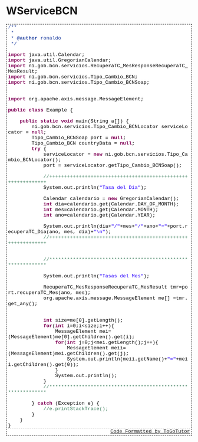 WServiceBCN
===========
<div style="background:#FFFFFF;BORDER-TOP: #000 1px dashed;BORDER-BOTTOM: #000 1px dashed;BORDER-LEFT: #000 1px dashed;BORDER-RIGHT: #000 1px dashed;PADDING-BOTTOM: 3px; MARGIN: 0px; PADDING-LEFT: 4px; PADDING-RIGHT: 4px; "><div style="background:#FFFFFF; font-family: Courier New, Courier; font-size: 10pt; COLOR: #000000; padding-bottom: 0px; padding-left: 0px; padding-right: 0px; padding-top: 0px;"><font color="#2040a0">/**
                                <br>&nbsp;*
                                    <br>&nbsp;*&nbsp;<strong>@author</strong>&nbsp;ronaldo
                                        <br>&nbsp;*/</font>
                                            <br>
                                                <br><strong><font color="#7f0055">import</font></strong>&nbsp;java.util.Calendar;
                                                    <br><strong><font color="#7f0055">import</font></strong>&nbsp;java.util.GregorianCalendar;
                                                        <br><strong><font color="#7f0055">import</font></strong>&nbsp;ni.gob.bcn.servicios.RecuperaTC_MesResponseRecuperaTC_MesResult;
                                                            <br><strong><font color="#7f0055">import</font></strong>&nbsp;ni.gob.bcn.servicios.Tipo_Cambio_BCN;
                                                                <br><strong><font color="#7f0055">import</font></strong>&nbsp;ni.gob.bcn.servicios.Tipo_Cambio_BCNSoap;
                                                                    <br>
                                                                        <br>
                                                                            <br><strong><font color="#7f0055">import</font></strong>&nbsp;org.apache.axis.message.MessageElement;
                                                                                <br>
                                                                                    <br><strong><font color="#7f0055">public</font></strong>&nbsp;<strong><font color="#7f0055">class</font></strong>&nbsp;Example&nbsp;{
                                                                                        <br>
                                                                                            <br>&nbsp;&nbsp;&nbsp;&nbsp;<strong><font color="#7f0055">public</font></strong>&nbsp;<strong><font color="#7f0055">static</font></strong>&nbsp;<strong><font color="#7f0055">void</font></strong>&nbsp;main(String&nbsp;a[])&nbsp;{
                                                                                                <br>&nbsp;&nbsp;&nbsp;&nbsp;&nbsp;&nbsp;&nbsp;&nbsp;ni.gob.bcn.servicios.Tipo_Cambio_BCNLocator&nbsp;serviceLocator&nbsp;=&nbsp;<strong><font color="#7f0055">null</font></strong>;
                                                                                                    <br>&nbsp;&nbsp;&nbsp;&nbsp;&nbsp;&nbsp;&nbsp;&nbsp;Tipo_Cambio_BCNSoap&nbsp;port&nbsp;=&nbsp;<strong><font color="#7f0055">null</font></strong>;
                                                                                                        <br>&nbsp;&nbsp;&nbsp;&nbsp;&nbsp;&nbsp;&nbsp;&nbsp;Tipo_Cambio_BCN&nbsp;countryData&nbsp;=&nbsp;<strong><font color="#7f0055">null</font></strong>;
                                                                                                            <br>&nbsp;&nbsp;&nbsp;&nbsp;&nbsp;&nbsp;&nbsp;&nbsp;<strong><font color="#7f0055">try</font></strong>&nbsp;{
                                                                                                                <br>&nbsp;&nbsp;&nbsp;&nbsp;&nbsp;&nbsp;&nbsp;&nbsp;&nbsp;&nbsp;&nbsp;&nbsp;serviceLocator&nbsp;=&nbsp;<strong><font color="#7f0055">new</font></strong>&nbsp;ni.gob.bcn.servicios.Tipo_Cambio_BCNLocator();
                                                                                                                    <br>&nbsp;&nbsp;&nbsp;&nbsp;&nbsp;&nbsp;&nbsp;&nbsp;&nbsp;&nbsp;&nbsp;&nbsp;port&nbsp;=&nbsp;serviceLocator.getTipo_Cambio_BCNSoap();
                                                                                                                        <br>&nbsp;&nbsp;&nbsp;&nbsp;&nbsp;&nbsp;&nbsp;&nbsp;
                                                                                                                            <br>&nbsp;&nbsp;&nbsp;&nbsp;&nbsp;&nbsp;&nbsp;&nbsp;&nbsp;&nbsp;&nbsp;&nbsp;<font color="#3f7f5f">//++++++++++++++++++++++++++++++++++++++++++++++++++++++++++++
                                                                                                                                </font><br>&nbsp;&nbsp;&nbsp;&nbsp;&nbsp;&nbsp;&nbsp;&nbsp;&nbsp;&nbsp;&nbsp;&nbsp;System.out.println(<font color="#2a00ff">"Tasa&nbsp;del&nbsp;Dia"</font>);
                                                                                                                                    <br>&nbsp;&nbsp;&nbsp;&nbsp;&nbsp;&nbsp;&nbsp;&nbsp;&nbsp;&nbsp;&nbsp;&nbsp;
                                                                                                                                        <br>&nbsp;&nbsp;&nbsp;&nbsp;&nbsp;&nbsp;&nbsp;&nbsp;&nbsp;&nbsp;&nbsp;&nbsp;Calendar&nbsp;calendario&nbsp;=&nbsp;<strong><font color="#7f0055">new</font></strong>&nbsp;GregorianCalendar();
                                                                                                                                            <br>&nbsp;&nbsp;&nbsp;&nbsp;&nbsp;&nbsp;&nbsp;&nbsp;&nbsp;&nbsp;&nbsp;&nbsp;<strong><font color="#7f0055">int</font></strong>&nbsp;dia=calendario.get(Calendar.DAY_OF_MONTH);
                                                                                                                                                <br>&nbsp;&nbsp;&nbsp;&nbsp;&nbsp;&nbsp;&nbsp;&nbsp;&nbsp;&nbsp;&nbsp;&nbsp;<strong><font color="#7f0055">int</font></strong>&nbsp;mes=calendario.get(Calendar.MONTH);
                                                                                                                                                    <br>&nbsp;&nbsp;&nbsp;&nbsp;&nbsp;&nbsp;&nbsp;&nbsp;&nbsp;&nbsp;&nbsp;&nbsp;<strong><font color="#7f0055">int</font></strong>&nbsp;ano=calendario.get(Calendar.YEAR);
                                                                                                                                                        <br>&nbsp;&nbsp;&nbsp;&nbsp;&nbsp;&nbsp;&nbsp;&nbsp;&nbsp;&nbsp;&nbsp;&nbsp;
                                                                                                                                                            <br>&nbsp;&nbsp;&nbsp;&nbsp;&nbsp;&nbsp;&nbsp;&nbsp;&nbsp;&nbsp;&nbsp;&nbsp;System.out.println(dia+<font color="#2a00ff">"/"</font>+mes+<font color="#2a00ff">"/"</font>+ano+<font color="#2a00ff">"="</font>+port.recuperaTC_Dia(ano,&nbsp;mes,&nbsp;dia)+<font color="#2a00ff">"\n"</font>);
                                                                                                                                                                <br>&nbsp;&nbsp;&nbsp;&nbsp;&nbsp;&nbsp;&nbsp;&nbsp;&nbsp;&nbsp;&nbsp;&nbsp;<font color="#3f7f5f">//++++++++++++++++++++++++++++++++++++++++++++++++++++++++++++
                                                                                                                                                                    </font><br>&nbsp;&nbsp;&nbsp;&nbsp;&nbsp;&nbsp;&nbsp;&nbsp;&nbsp;&nbsp;&nbsp;&nbsp;
                                                                                                                                                                        <br>&nbsp;&nbsp;&nbsp;&nbsp;&nbsp;&nbsp;&nbsp;&nbsp;&nbsp;&nbsp;&nbsp;&nbsp;
                                                                                                                                                                            <br>&nbsp;&nbsp;&nbsp;&nbsp;&nbsp;&nbsp;&nbsp;&nbsp;&nbsp;&nbsp;&nbsp;&nbsp;<font color="#3f7f5f">//************************************************************
                                                                                                                                                                                </font><br>&nbsp;&nbsp;&nbsp;&nbsp;&nbsp;&nbsp;&nbsp;&nbsp;&nbsp;&nbsp;&nbsp;&nbsp;
                                                                                                                                                                                    <br>&nbsp;&nbsp;&nbsp;&nbsp;&nbsp;&nbsp;&nbsp;&nbsp;&nbsp;&nbsp;&nbsp;&nbsp;System.out.println(<font color="#2a00ff">"Tasas&nbsp;del&nbsp;Mes"</font>);
                                                                                                                                                                                        <br>&nbsp;&nbsp;&nbsp;&nbsp;&nbsp;&nbsp;&nbsp;&nbsp;&nbsp;&nbsp;&nbsp;&nbsp;
                                                                                                                                                                                            <br>&nbsp;&nbsp;&nbsp;&nbsp;&nbsp;&nbsp;&nbsp;&nbsp;&nbsp;&nbsp;&nbsp;&nbsp;RecuperaTC_MesResponseRecuperaTC_MesResult&nbsp;tmr=port.recuperaTC_Mes(ano,&nbsp;mes);
                                                                                                                                                                                                <br>&nbsp;&nbsp;&nbsp;&nbsp;&nbsp;&nbsp;&nbsp;&nbsp;&nbsp;&nbsp;&nbsp;&nbsp;org.apache.axis.message.MessageElement&nbsp;me[]&nbsp;=tmr.get_any();&nbsp;
                                                                                                                                                                                                    <br>&nbsp;&nbsp;&nbsp;&nbsp;&nbsp;&nbsp;&nbsp;&nbsp;&nbsp;&nbsp;&nbsp;&nbsp;
                                                                                                                                                                                                        <br>&nbsp;&nbsp;&nbsp;&nbsp;&nbsp;&nbsp;&nbsp;&nbsp;&nbsp;&nbsp;&nbsp;&nbsp;
                                                                                                                                                                                                        <br>&nbsp;&nbsp;&nbsp;&nbsp;&nbsp;&nbsp;&nbsp;&nbsp;&nbsp;&nbsp;&nbsp;&nbsp;<strong><font color="#7f0055">int</font></strong>&nbsp;size=me[0].getLength();
                                                                                                                                                                                                        <br>&nbsp;&nbsp;&nbsp;&nbsp;&nbsp;&nbsp;&nbsp;&nbsp;&nbsp;&nbsp;&nbsp;&nbsp;<strong><font color="#7f0055">for</font></strong>(<strong><font color="#7f0055">int</font>&nbsp;</strong>i=0;i&lt;size;i++){
                                                                                                                                                                                                        <br>&nbsp;&nbsp;&nbsp;&nbsp;&nbsp;&nbsp;&nbsp;&nbsp;&nbsp;&nbsp;&nbsp;&nbsp;&nbsp;&nbsp;&nbsp;&nbsp;MessageElement&nbsp;mei=(MessageElement)me[0].getChildren().get(i);
                                                                                                                                                                                                        <br>&nbsp;&nbsp;&nbsp;&nbsp;&nbsp;&nbsp;&nbsp;&nbsp;&nbsp;&nbsp;&nbsp;&nbsp;&nbsp;&nbsp;&nbsp;&nbsp;<strong><font color="#7f0055">for</font></strong>(<strong><font color="#7f0055">int</font>&nbsp;</strong>j=0;j&lt;mei.getLength();j++){
                                                                                                                                                                                                        <br>&nbsp;&nbsp;&nbsp;&nbsp;&nbsp;&nbsp;&nbsp;&nbsp;&nbsp;&nbsp;&nbsp;&nbsp;&nbsp;&nbsp;&nbsp;&nbsp;&nbsp;&nbsp;&nbsp;&nbsp;MessageElement&nbsp;meii=(MessageElement)mei.getChildren().get(j);
                                                                                                                                                                                                        <br>&nbsp;&nbsp;&nbsp;&nbsp;&nbsp;&nbsp;&nbsp;&nbsp;&nbsp;&nbsp;&nbsp;&nbsp;&nbsp;&nbsp;&nbsp;&nbsp;&nbsp;&nbsp;&nbsp;&nbsp;System.out.println(meii.getName()+<font color="#2a00ff">"="</font>+meii.getChildren().get(0));
                                                                                                                                                                                                        <br>&nbsp;&nbsp;&nbsp;&nbsp;&nbsp;&nbsp;&nbsp;&nbsp;&nbsp;&nbsp;&nbsp;&nbsp;&nbsp;&nbsp;&nbsp;&nbsp;}
                                                                                                                                                                                                        <br>&nbsp;&nbsp;&nbsp;&nbsp;&nbsp;&nbsp;&nbsp;&nbsp;&nbsp;&nbsp;&nbsp;&nbsp;&nbsp;&nbsp;&nbsp;&nbsp;System.out.println();
                                                                                                                                                                                                        <br>&nbsp;&nbsp;&nbsp;&nbsp;&nbsp;&nbsp;&nbsp;&nbsp;&nbsp;&nbsp;&nbsp;&nbsp;}
                                                                                                                                                                                                        <br>&nbsp;&nbsp;&nbsp;&nbsp;&nbsp;&nbsp;&nbsp;&nbsp;&nbsp;&nbsp;&nbsp;&nbsp;<font color="#3f7f5f">//************************************************************
                                                                                                                                                                                                        </font><br>&nbsp;&nbsp;&nbsp;&nbsp;&nbsp;&nbsp;&nbsp;&nbsp;&nbsp;&nbsp;&nbsp;&nbsp;
                                                                                                                                                                                                        <br>&nbsp;&nbsp;&nbsp;&nbsp;&nbsp;&nbsp;&nbsp;&nbsp;}&nbsp;<strong><font color="#7f0055">catch</font></strong>&nbsp;(Exception&nbsp;e)&nbsp;{
                                                                                                                                                                                                        <br>&nbsp;&nbsp;&nbsp;&nbsp;&nbsp;&nbsp;&nbsp;&nbsp;&nbsp;&nbsp;&nbsp;&nbsp;<font color="#3f7f5f">//e.printStackTrace();
                                                                                                                                                                                                        </font><br>&nbsp;&nbsp;&nbsp;&nbsp;&nbsp;&nbsp;&nbsp;&nbsp;}
                                                                                                                                                                                                        <br>&nbsp;&nbsp;&nbsp;&nbsp;}
                                                                                                                                                                                                        <br>}
                                                                                                                                                                                                        <br><div style="text-align:right;BORDER-TOP: #ccc 1px dashed"><a href="http://www.togotutor.com/code-to-html/java-to-html.php" target="_blank">Code Formatted by ToGoTutor</a></div></div></div>
